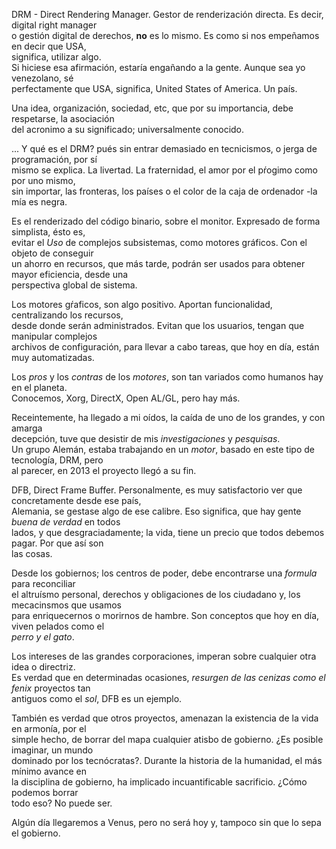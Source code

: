 
DRM - Direct Rendering Manager. Gestor de renderización directa. Es decir, digital right manager  
o gestión digital de derechos, __no__ es lo mismo. Es como si nos empeñamos en decir que USA,  
significa, utilizar algo.  
Si hiciese esa afirmación, estaría engañando a la gente. Aunque sea yo venezolano, sé  
perfectamente que USA, significa, United States of America. Un país.  

Una idea, organización, sociedad, etc, que por su importancia, debe respetarse, la asociación  
del acronimo a su significado; universalmente conocido.  

... Y qué es el DRM? pués sin entrar demasiado en tecnicismos, o jerga de programación, por sí  
mismo se explica. La livertad. La fraternidad, el amor por el pŕogimo como por uno mismo,  
sin importar, las fronteras, los países o el color de la caja de ordenador -la mía es negra.  

Es el renderizado del código binario, sobre el monitor. Expresado de forma simplista, ésto es,  
evitar el _Uso_ de complejos subsistemas, como motores gráficos. Con el objeto de conseguir  
un ahorro en recursos, que más tarde, podrán ser usados para obtener mayor eficiencia, desde una  
perspectiva global de sistema.  

Los motores gŕaficos, son algo positivo. Aportan funcionalidad, centralizando los recursos,  
desde donde serán administrados. Evitan que los usuarios, tengan que manipular complejos  
archivos de configuración, para llevar a cabo tareas, que hoy en día, están muy automatizadas.  

Los _pros_ y los _contras_ de los _motores_, son tan variados como humanos hay en el planeta.  
Conocemos, Xorg, DirectX, Open AL/GL, pero hay más.  

Receintemente, ha llegado a mi oídos, la caída de uno de los grandes, y con amarga  
decepción, tuve que desistir de mis _investigaciones_ y _pesquisas_.  
Un grupo Alemán, estaba trabajando en un _motor_, basado en este tipo de tecnología, DRM, pero  
al parecer, en 2013 el proyecto llegó a su fin.  

DFB, Direct Frame Buffer. Personalmente, es muy satisfactorio ver que concretamente desde ese país,  
Alemania, se gestase algo de ese calibre. Eso significa, que hay gente _buena de verdad_ en todos  
lados, y que desgraciadamente; la vida, tiene un precio que todos debemos pagar. Por que así son  
las cosas.  

Desde los gobiernos; los centros de poder, debe encontrarse una _formula_ para reconciliar  
el altruísmo personal, derechos y obligaciones de los ciudadano y, los mecacinsmos que usamos  
para enriquecernos o morirnos de hambre. Son conceptos que hoy en día, viven pelados como el  
_perro y el gato_.  

Los intereses de las grandes corporaciones, imperan sobre cualquier otra idea o directriz.  
Es verdad que en determinadas ocasiones, _resurgen de las cenizas como el fenix_ proyectos tan  
antiguos como el _sol_, DFB es un ejemplo.  

También es verdad que otros proyectos, amenazan la existencia de la vida en armonía, por el  
simple hecho, de borrar del mapa cualquier atisbo de gobierno. ¿Es posible imaginar, un mundo  
dominado por los tecnócratas?. Durante la historia de la humanidad, el más mínimo avance en  
la disciplina de gobierno, ha implicado incuantificable sacrificio. ¿Cómo podemos borrar  
todo eso? No puede ser.  

Algún día llegaremos a Venus, pero no será hoy y, tampoco sin que lo sepa el gobierno.  
